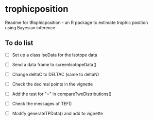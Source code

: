 # trophicposition

Readme for tRophicposition - an R package to estimate trophic position using Bayesian inference

## To do list

- [ ] Set up a class IsoData for the isotope data
- [ ] Send a data frame to screenIsotopeData()
- [ ] Change deltaC to DELTAC (same to deltaN)
- [ ] Check the decimal points in the vignette
- [ ] Add the test for "=" in compareTwoDistributions()
- [ ] Check the messages of TEF()
- [ ] Modify generateTPData() and add to vignette

